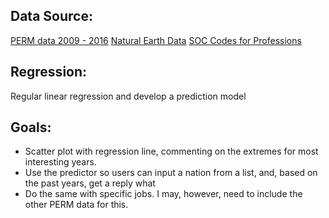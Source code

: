 ## Data Source:
[PERM data 2009 - 2016](https://www.foreignlaborcert.doleta.gov/docs/Performance_Data/Disclosure)
[Natural Earth Data](http://www.naturalearthdata.com/downloads/110m-cultural-vectors/110m-admin-0-countries/)
[SOC Codes for Professions](http://www.bls.gov/soc/)

## Regression:
Regular linear regression and develop a prediction model

## Goals:
- Scatter plot with regression line, commenting on the extremes for most
interesting years.
- Use the predictor so users can input a nation from a list, and, based on
the past years, get a reply what  
- Do the same with specific jobs. I may, however, need to include the other
PERM data for this.
